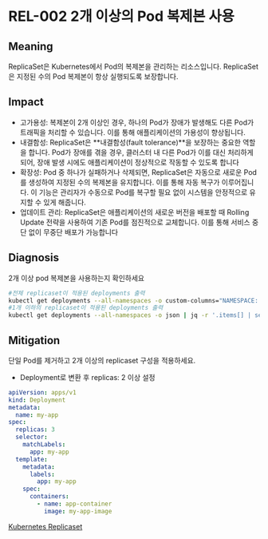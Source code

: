 # REL-002 2개 이상의 Pod 복제본 사용

## Meaning
ReplicaSet은 Kubernetes에서 Pod의 복제본을 관리하는 리소스입니다. ReplicaSet은 지정된 수의 Pod 복제본이 항상 실행되도록 보장합니다.

## Impact
- 고가용성: 복제본이 2개 이상인 경우, 하나의 Pod가 장애가 발생해도 다른 Pod가 트래픽을 처리할 수 있습니다. 이를 통해 애플리케이션의 가용성이 향상됩니다.
- 내결함성: ReplicaSet은 **내결함성(fault tolerance)**을 보장하는 중요한 역할을 합니다. Pod가 장애를 겪을 경우, 클러스터 내 다른 Pod가 이를 대신 처리하게 되어, 장애 발생 시에도 애플리케이션이 정상적으로 작동할 수 있도록 합니다
- 확장성: Pod 중 하나가 실패하거나 삭제되면, ReplicaSet은 자동으로 새로운 Pod를 생성하여 지정된 수의 복제본을 유지합니다. 이를 통해 자동 복구가 이루어집니다. 이 기능은 관리자가 수동으로 Pod를 복구할 필요 없이 시스템을 안정적으로 유지할 수 있게 해줍니다.
- 업데이트 관리: ReplicaSet은 애플리케이션의 새로운 버전을 배포할 때 Rolling Update 전략을 사용하여 기존 Pod를 점진적으로 교체합니다. 이를 통해 서비스 중단 없이 무중단 배포가 가능합니다

## Diagnosis
2개 이상 pod 복제본을 사용하는지 확인하세요

```bash
#전체 replicaset이 적용된 deployments 출력
kubectl get deployments --all-namespaces -o custom-columns="NAMESPACE:.metadata.namespace, DEPLOYMENT:.metadata.name, REPLICAS:.spec.replicas"
#1개 이하의 replicaset이 적용된 deployments 출력
kubectl get deployments --all-namespaces -o json | jq -r '.items[] | select(.spec.replicas <= 1) | "\(.metadata.namespace) | \(.metadata.name) | \(.spec.replicas)"'
```

## Mitigation
단일 Pod를 제거하고 2개 이상의 replicaset 구성을 적용하세요.

- Deployment로 변환 후 replicas: 2 이상 설정
```yaml
apiVersion: apps/v1
kind: Deployment
metadata:
  name: my-app
spec:
  replicas: 3
  selector:
    matchLabels:
      app: my-app
  template:
    metadata:
      labels:
        app: my-app
    spec:
      containers:
        - name: app-container
          image: my-app-image
```
[Kubernetes Replicaset](https://kubernetes.io/ko/docs/concepts/workloads/controllers/replicaset/)